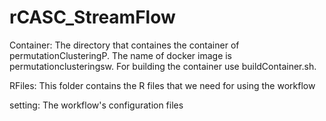 # rCASC_StreamFlow

Container: The directory that containes the container of permutationClusteringP. 
           The name of docker image is permutationclusteringsw.
           For building the container use buildContainer.sh.
 
RFiles: This folder contains the R files that we need for using the workflow

setting: The workflow's configuration files
